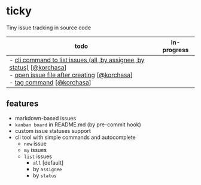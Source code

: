 # ticky
Tiny issue tracking in source code

| todo | in-progress |
| --- | --- |
| - [cli command to list issues (all, by assignee, by status)](issues/todo/cli-command-to-list-issues-all-by-assignee-by-status.md) [[@korchasa](https://github.com/korchasa)]<br/> - [open issue file after creating](issues/todo/open-issue-file-after-creating.md) [[@korchasa](https://github.com/korchasa)]<br/> - [tag command](issues/todo/tag-command.md) [[@korchasa](https://github.com/korchasa)]<br/> | |

## features

- markdown-based issues
- `kanban board` in README.md (by pre-commit hook)
- custom issue statuses support
- cli tool with simple commands and autocomplete
  - `new` issue
  - `my` issues
  - `list` issues
    - `all` [default]
    - by `assignee`
    - by `status`

